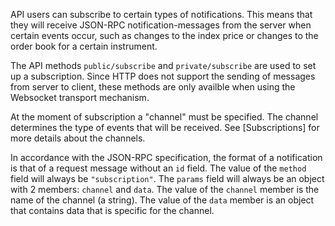 API users can subscribe to certain types of notifications. This means that they will receive JSON-RPC notification-messages from the server when certain events occur, such as changes to the index price or changes to the order book for a certain instrument.

The API methods `public/subscribe` and `private/subscribe` are used to set up a subscription. Since HTTP does not support the sending of messages from server to client, these methods are only availble when using the Websocket transport mechanism.

At the moment of subscription a "channel" must be specified. The channel determines the type of events that will be received. See [Subscriptions] for more details about the channels.

In accordance with the JSON-RPC specification, the format of a notification is that of a request message without an `id` field. The value of the `method` field will always be `"subscription"`. The `params` field will always be an object with 2 members: `channel` and `data`. The value of the `channel` member is the name of the channel (a string). The value of the `data` member is an object that contains data that is specific for the channel.
